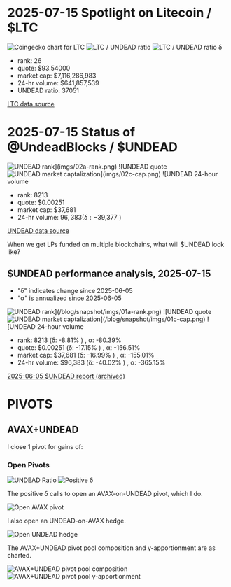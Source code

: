 # 2025-07-15 Spotlight on Litecoin / $LTC 

![Coingecko chart for LTC](imgs/01a-ltc.png) 
![LTC / UNDEAD ratio](imgs/01b-ratio.png) 
![LTC / UNDEAD ratio δ](imgs/01c-delta.png) 


* rank: 26 
* quote: $93.54000 
* market cap: $7,116,286,983 
* 24-hr volume: $641,857,539 
* UNDEAD ratio: 37051 

[LTC data source](https://www.coingecko.com/en/coins/litecoin) 

# 2025-07-15 Status of @UndeadBlocks / $UNDEAD 

![$UNDEAD rank](imgs/02a-rank.png) 
![$UNDEAD quote](imgs/02b-quote.png) 
![$UNDEAD market captalization](imgs/02c-cap.png) 
![$UNDEAD 24-hour volume](imgs/02d-vol.png) 

* rank: 8213 
* quote: $0.00251 
* market cap: $37,681 
* 24-hr volume: $96,383 (δ: -$39,377 ) 


[UNDEAD data source](https://www.coingecko.com/en/coins/undead-blocks) 



When we get LPs funded on multiple blockchains, what will $UNDEAD look like? 

## $UNDEAD performance analysis, 2025-07-15 

* "δ" indicates change since 2025-06-05 
* "α" is annualized since 2025-06-05 

![$UNDEAD rank](/blog/snapshot/imgs/01a-rank.png) 
![$UNDEAD quote](/blog/snapshot/imgs/01b-quote.png) 
![$UNDEAD market captalization](/blog/snapshot/imgs/01c-cap.png) 
![$UNDEAD 24-hour volume](/blog/snapshot/imgs/01d-vol.png) 

* rank: 8213 (δ: -8.81% ) , α: -80.39% 
* quote: $0.00251 (δ: -17.15% ) , α: -156.51% 
* market cap: $37,681 (δ: -16.99% ) , α: -155.01% 
* 24-hr volume: $96,383 (δ: -40.02% ) , α: -365.15% 

[2025-06-05 $UNDEAD report (archived)](https://github.com/pivoteur/biz/tree/main/blog/snapshot) 
# PIVOTS 

## AVAX+UNDEAD 

I close 1 pivot for gains of: 

### Open Pivots 

![UNDEAD Ratio](imgs/04a-ratio.png) 
![Positive δ](imgs/04b-delta.png) 

The positive δ calls to open an AVAX-on-UNDEAD pivot, which I do. 

![Open AVAX pivot](imgs/04c-open-avax-pivot.png) 

I also open an UNDEAD-on-AVAX hedge. 

![Open UNDEAD hedge](imgs/04d-open-undead-hedge.png) 

The AVAX+UNDEAD pivot pool composition and γ-apportionment are as charted. 

![AVAX+UNDEAD pivot pool composition](imgs/05a-comp.png) 
![AVAX+UNDEAD pivot pool γ-apportionment](imgs/05b-apport.png) 
